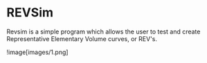 # REVSim
 Revsim is a simple program which allows the user to test and create Representative Elementary Volume curves, or REV's.

!image[images/1.png]
